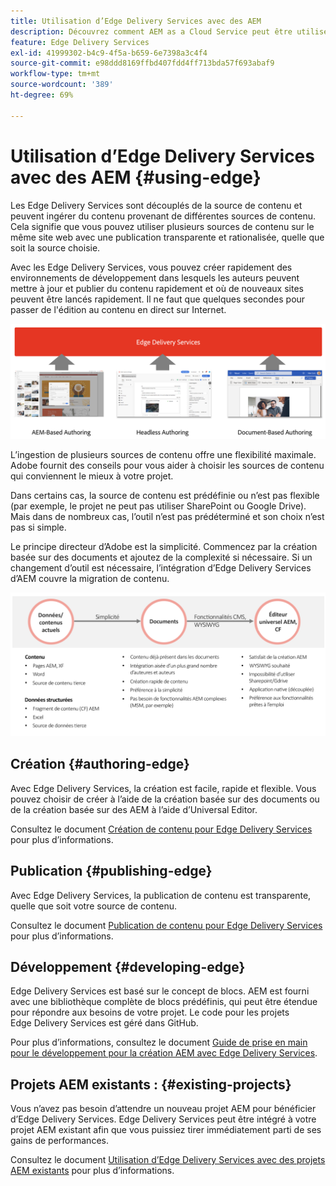 ```yaml
---
title: Utilisation d’Edge Delivery Services avec des AEM
description: Découvrez comment AEM as a Cloud Service peut être utilisé avec Edge Delivery Services.
feature: Edge Delivery Services
exl-id: 41999302-b4c9-4f5a-b659-6e7398a3c4f4
source-git-commit: e98ddd8169ffbd407fdd4ff713bda57f693abaf9
workflow-type: tm+mt
source-wordcount: '389'
ht-degree: 69%

---
```



# Utilisation d’Edge Delivery Services avec des AEM {#using-edge}

Les Edge Delivery Services sont découplés de la source de contenu et peuvent ingérer du contenu provenant de différentes sources de contenu. Cela signifie que vous pouvez utiliser plusieurs sources de contenu sur le même site web avec une publication transparente et rationalisée, quelle que soit la source choisie.

Avec les Edge Delivery Services, vous pouvez créer rapidement des environnements de développement dans lesquels les auteurs peuvent mettre à jour et publier du contenu rapidement et où de nouveaux sites peuvent être lancés rapidement. Il ne faut que quelques secondes pour passer de l&#39;édition au contenu en direct sur Internet.

![Sources de contenu pour Edge Delivery.](assets/content-sources.png)

L’ingestion de plusieurs sources de contenu offre une flexibilité maximale. Adobe fournit des conseils pour vous aider à choisir les sources de contenu qui conviennent le mieux à votre projet.

Dans certains cas, la source de contenu est prédéfinie ou n’est pas flexible (par exemple, le projet ne peut pas utiliser SharePoint ou Google Drive). Mais dans de nombreux cas, l’outil n’est pas prédéterminé et son choix n’est pas si simple.

Le principe directeur d’Adobe est la simplicité. Commencez par la création basée sur des documents et ajoutez de la complexité si nécessaire. Si un changement d’outil est nécessaire, l’intégration d’Edge Delivery Services d’AEM couvre la migration de contenu.

![Flexibilité de la source de contenu.](assets/content-source-flexiblity.png)

## Création {#authoring-edge}

Avec Edge Delivery Services, la création est facile, rapide et flexible. Vous pouvez choisir de créer à l’aide de la création basée sur des documents ou de la création basée sur des AEM à l’aide d’Universal Editor.

Consultez le document [Création de contenu pour Edge Delivery Services](/help/edge/aem-authoring/authoring.md) pour plus d’informations.

## Publication {#publishing-edge}

Avec Edge Delivery Services, la publication de contenu est transparente, quelle que soit votre source de contenu.

Consultez le document [Publication de contenu pour Edge Delivery Services](/help/edge/aem-authoring/publishing.md) pour plus d’informations.

## Développement {#developing-edge}

Edge Delivery Services est basé sur le concept de blocs. AEM est fourni avec une bibliothèque complète de blocs prédéfinis, qui peut être étendue pour répondre aux besoins de votre projet. Le code pour les projets Edge Delivery Services est géré dans GitHub.

Pour plus d’informations, consultez le document [Guide de prise en main pour le développement pour la création AEM avec Edge Delivery Services](/help/edge/aem-authoring/edge-dev-getting-started.md).

## Projets AEM existants : {#existing-projects}

Vous n’avez pas besoin d’attendre un nouveau projet AEM pour bénéficier d’Edge Delivery Services. Edge Delivery Services peut être intégré à votre projet AEM existant afin que vous puissiez tirer immédiatement parti de ses gains de performances.

Consultez le document [Utilisation d’Edge Delivery Services avec des projets AEM existants](/help/edge/aem-authoring/existing-projects.md) pour plus d’informations.
